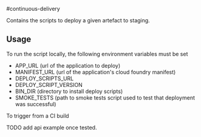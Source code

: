 #continuous-delivery

Contains the scripts to deploy a given artefact to staging.

## Usage
To run the script locally, the following environment variables must be set
* APP_URL (url of the application to deploy)
* MANIFEST_URL (url of the application's cloud foundry manifest)
* DEPLOY_SCRIPTS_URL
* DEPLOY_SCRIPT_VERSION
* BIN_DIR (directory to install deploy scripts)
* SMOKE_TESTS (path to smoke tests script used to test that deployment was successful)

To trigger from a CI build

TODO add api example once tested.